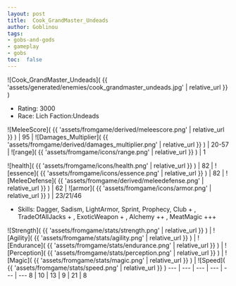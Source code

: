 ```yaml
---
layout: post
title:  Cook_GrandMaster_Undeads
author: Goblinou
tags:
- gobs-and-gods
- gameplay
- gobs
toc:  false
---
```


![Cook_GrandMaster_Undeads]( {{ 'assets/generated/enemies/cook_grandmaster_undeads.jpg' | relative_url }} )
- Rating: 3000
- Race: Lich  Faction:Undeads

![MeleeScore]( {{ 'assets/fromgame/derived/meleescore.png' | relative_url }} ) | 95 | ![Damages_Multiplier]( {{ 'assets/fromgame/derived/damages_multiplier.png' | relative_url }} ) | 20-57 | ![range]( {{ 'assets/fromgame/icons/range.png' | relative_url }} ) | 1


![health]( {{ 'assets/fromgame/icons/health.png' | relative_url }} ) | 82 | ![essence]( {{ 'assets/fromgame/icons/essence.png' | relative_url }} ) | 82 | ![MeleeDefense]( {{ 'assets/fromgame/derived/meleedefense.png' | relative_url }} ) | 62 | ![armor]( {{ 'assets/fromgame/icons/armor.png' | relative_url }} ) | 23/21/46

* Skills: Dagger, Sadism, LightArmor, Sprint, Prophecy, Club + , TradeOfAllJacks + , ExoticWeapon + , Alchemy ++ , MeatMagic +++ 

![Strength]( {{ 'assets/fromgame/stats/strength.png' | relative_url }} ) | ![Agility]( {{ 'assets/fromgame/stats/agility.png' | relative_url }} ) | ![Endurance]( {{ 'assets/fromgame/stats/endurance.png' | relative_url }} ) | ![Perception]( {{ 'assets/fromgame/stats/perception.png' | relative_url }} ) | ![Magic]( {{ 'assets/fromgame/stats/magic.png' | relative_url }} ) | ![Speed]( {{ 'assets/fromgame/stats/speed.png' | relative_url }} )
--- | --- | --- | --- | --- | ---
8 | 10 | 13 | 9 | 21 | 8
